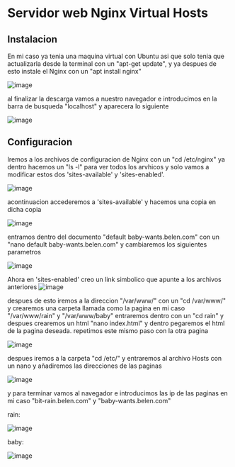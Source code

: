 # Servidor web Nginx Virtual Hosts

## Instalacion

En mi caso ya tenia una maquina virtual con Ubuntu asi que solo tenia que actualizarla desde la terminal con un "apt-get update", y ya despues de esto instale el Nginx con un "apt install nginx" 

![image](https://user-images.githubusercontent.com/91567318/166507484-1ee25cce-5160-4d03-98ac-7d0cd370e324.png)

al finalizar la descarga vamos a nuestro navegador e introducimos en la barra de busqueda "localhost" y aparecera lo siguiente

![image](https://user-images.githubusercontent.com/91567318/166507626-33f67d6c-e940-4be7-a47d-32c973742933.png)

## Configuracion
Iremos a los archivos de configuracion de Nginx con un "cd /etc/nginx" ya dentro hacemos un "ls -l" para ver todos los arvhicos y solo vamos a modificar estos dos 'sites-available' y 'sites-enabled'.

![image](https://user-images.githubusercontent.com/91567318/166508431-16ceb5a3-3d31-4da9-adc1-d72092d19a2f.png)

acontinuacion accederemos a 'sites-available' y hacemos una copia en dicha copia 

![image](https://user-images.githubusercontent.com/91567318/166511125-5f8533d4-efd6-4fc9-a3f3-e66bbdf48ea8.png)

entramos dentro del documento "default baby-wants.belen.com" con un "nano default baby-wants.belen.com" y cambiaremos los siguientes parametros

![image](https://user-images.githubusercontent.com/91567318/166515526-b9f7d1ea-1a74-466e-93c0-ee157295a1ba.png)

Ahora en 'sites-enabled' creo un link simbolico que apunte a los archivos anteriores
![image](https://user-images.githubusercontent.com/91567318/166516511-81179bf9-f146-47ee-aa99-349dec8316a2.png)

despues de esto iremos a la direccion "/var/www/" con un "cd /var/www/" y crearemos una carpeta llamada como la pagina en mi caso "/var/www/rain" y "/var/www/baby" entraremos dentro con un "cd rain" y despues crearemos un html "nano index.html" y dentro pegaremos el html de la pagina deseada. repetimos este mismo paso con la otra pagina

![image](https://user-images.githubusercontent.com/91567318/166521551-67fda290-5f54-4dfa-96fa-3bde19813288.png)
 
 despues iremos a la carpeta "cd /etc/" y entraremos al archivo Hosts con un nano y añadiremos las direcciones de las paginas

![image](https://user-images.githubusercontent.com/91567318/166519230-6cc90b7a-ad4e-489f-9516-0a6de72bb1ee.png)

y para terminar vamos al navegador e introducimos las ip de las paginas en mi caso "bit-rain.belen.com" y "baby-wants.belen.com"

rain:

![image](https://user-images.githubusercontent.com/91567318/166521622-28fa5f5f-3ea4-4c3d-8f47-c83553029027.png)

baby:

![image](https://user-images.githubusercontent.com/91567318/166521672-f2686f57-acf5-4cef-86ad-575f6e39d779.png)






